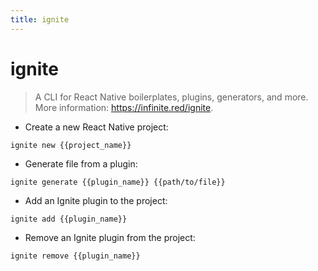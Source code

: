 ```yaml
---
title: ignite
---
```

# ignite

> A CLI for React Native boilerplates, plugins, generators, and more.
> More information: <https://infinite.red/ignite>.

- Create a new React Native project:

`ignite new {{project_name}}`

- Generate file from a plugin:

`ignite generate {{plugin_name}} {{path/to/file}}`

- Add an Ignite plugin to the project:

`ignite add {{plugin_name}}`

- Remove an Ignite plugin from the project:

`ignite remove {{plugin_name}}`
